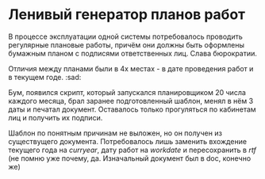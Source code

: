 # Ленивый генератор планов работ

В процессе эксплуатации одной системы потребовалось проводить регулярные плановые работы, причём они должны быть оформлены бумажным планом с подписями ответственных лиц. Слава бюрократии.

Отличия между планами были в 4х местах - в дате проведения работ и в текущем годе. :sad:

Бум, появился скрипт, который запускался планировщиком 20 числа каждого месяца, брал заранее подготовленный шаблон, менял в нём 3 даты и печатал документ. Оставалось только прогуляться по кабинетам лиц и получить их подписи.

Шаблон по понятным причинам не выложен, но он получен из существущего документа. Потребовалось лишь заменить вхождение текущего года на *curryear*, дату работ на *workdate* и пересохранить в *rtf* (не помню уже почему, да. Изначальный документ был в doc, конечно же)
